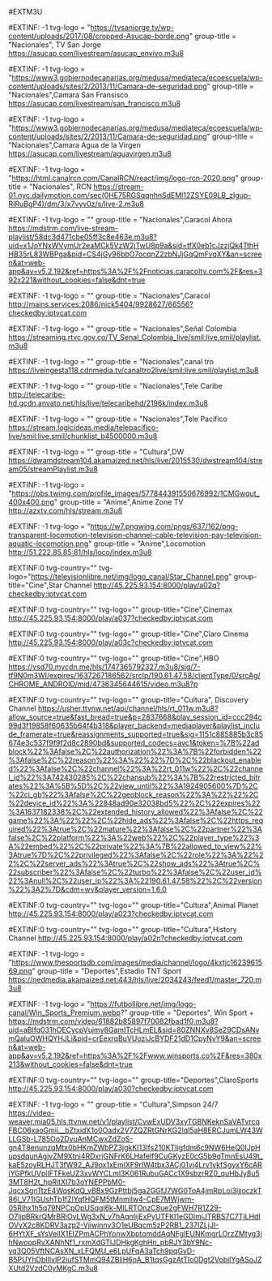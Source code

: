 #EXTM3U

#EXTINF: -1 tvg-logo = "https://tvsanjorge.tv/wp-content/uploads/2017/08/cropped-Asucap-borde.png" group-title = "Nacionales", TV San Jorge
https://asucap.com/livestream/asucap_envivo.m3u8

#EXTINF: -1 tvg-logo = "https://www3.gobiernodecanarias.org/medusa/mediateca/ecoescuela/wp-content/uploads/sites/2/2013/11/Camara-de-seguridad.png" group-title = "Nacionales",Camara San Fransisco
https://asucap.com/livestream/san_francisco.m3u8

#EXTINF: -1 tvg-logo = "https://www3.gobiernodecanarias.org/medusa/mediateca/ecoescuela/wp-content/uploads/sites/2/2013/11/Camara-de-seguridad.png" group-title = "Nacionales",Camara Agua de la Virgen
https://asucap.com/livestream/aguavirgen.m3u8



#EXTINF: -1 tvg-logo = "https://html.canalrcn.com/CanalRCN/react/img/logo-rcn-2020.png" group-title = "Nacionales", RCN
https://stream-01.nyc.dailymotion.com/sec(0HE75RGSqqnhnSdEMl12ZSYE09LB_zIgup-RIRuBgP4)/dm/3/x7vyv0z/s/live-2.m3u8

#EXTINF: -1 tvg-logo = "" group-title = "Nacionales",Caracol Ahora
https://mdstrm.com/live-stream-playlist/58dc3d471cbe05ff3c8e463e.m3u8?uid=x1JoYNxWVymUr2eaMCk5VzW2jTwU8p9a&sid=tfX0eb1cJzzjQk4TthHHB35rL83WBPga&pid=CS4jGy96bbO7ocqnZ2zbNJjGqQmFvqXY&an=screen&at=web-app&av=v5.2.192&ref=https%3A%2F%2Fnoticias.caracoltv.com%2F&res=392x221&without_cookies=false&dnt=true

#EXTINF: -1 tvg-logo = "" group-title = "Nacionales",Caracol
http://mains.services:2086/nick5404/9928627/66556?checkedby:iptvcat.com

#EXTINF: -1 tvg-logo = "" group-title = "Nacionales",Señal Colombia
https://streaming.rtvc.gov.co/TV_Senal_Colombia_live/smil:live.smil/playlist.m3u8

#EXTINF: -1 tvg-logo = "" group-title = "Nacionales",canal tro 
https://liveingesta118.cdnmedia.tv/canaltro2live/smil:live.smil/playlist.m3u8

#EXTINF: -1 tvg-logo = "" group-title = "Nacionales",Tele Caribe
http://telecaribe-hd.gcdn.anvato.net/hls/live/telecaribehd/2196k/index.m3u8



#EXTINF: -1 tvg-logo = "" group-title = "Nacionales",Tele Pacifico 
https://stream.logicideas.media/telepacifico-live/smil:live.smil/chunklist_b4500000.m3u8

#EXTINF: -1 tvg-logo = "" group-title = "Cultura",DW
https://dwamdstream104.akamaized.net/hls/live/2015530/dwstream104/stream05/streamPlaylist.m3u8



#EXTINF: -1 tvg-logo = "https://pbs.twimg.com/profile_images/577844391550676992/1CMGwqut_400x400.png" group-title = "Anime",Anime Zone TV
http://azxtv.com/hls/stream.m3u8

#EXTINF: -1 tvg-logo = "https://w7.pngwing.com/pngs/637/162/png-transparent-locomotion-television-channel-cable-television-pay-television-aquatic-locomotion.png" group-title = "Anime",Locomotion
http://51.222.85.85:81/hls/loco/index.m3u8



#EXTINF:0 tvg-country="" tvg-logo="https://televisionlibre.net/img/logo_canal/Star_Channel.png" group-title="Cine",Star Channel
http://45.225.93.154:8000/play/a02q?checkedby:iptvcat.com

#EXTINF:0 tvg-country="" tvg-logo="" group-title="Cine",Cinemax
http://45.225.93.154:8000/play/a037?checkedby:iptvcat.com



#EXTINF:0 tvg-country="" tvg-logo="" group-title="Cine",Claro Cinema
http://45.225.93.154:8000/play/a03c?checkedby:iptvcat.com

#EXTINF:0 tvg-country="" tvg-logo="" group-title="Cine",HBO
https://vsd70.mycdn.me/hls/1747365792327.m3u8/sig/7-tf9N0m3WI/expires/1637267186562/srcIp/190.61.47.58/clientType/0/srcAg/CHROME_ANDROID/mid/4736345644615/video.m3u8?p

#EXTINF:0 tvg-country="" tvg-logo="" group-title="Cultura", Discovery Channel
https://usher.ttvnw.net/api/channel/hls/rt_011w.m3u8?allow_source=true&fast_bread=true&p=2837668&play_session_id=ccc294c99d3f19858f60635b64f4b318&player_backend=mediaplayer&playlist_include_framerate=true&reassignments_supported=true&sig=1151c885885b3c85674e3c537f9f9f2d8c2890bd&supported_codecs=avc1&token=%7B%22adblock%22%3Afalse%2C%22authorization%22%3A%7B%22forbidden%22%3Afalse%2C%22reason%22%3A%22%22%7D%2C%22blackout_enabled%22%3Afalse%2C%22channel%22%3A%22rt_011w%22%2C%22channel_id%22%3A742430285%2C%22chansub%22%3A%7B%22restricted_bitrates%22%3A%5B%5D%2C%22view_until%22%3A1924905600%7D%2C%22ci_gb%22%3Afalse%2C%22geoblock_reason%22%3A%22%22%2C%22device_id%22%3A%22848ad90e32038bd5%22%2C%22expires%22%3A1637182338%2C%22extended_history_allowed%22%3Afalse%2C%22game%22%3A%22%22%2C%22hide_ads%22%3Afalse%2C%22https_required%22%3Atrue%2C%22mature%22%3Afalse%2C%22partner%22%3Afalse%2C%22platform%22%3A%22web%22%2C%22player_type%22%3A%22embed%22%2C%22private%22%3A%7B%22allowed_to_view%22%3Atrue%7D%2C%22privileged%22%3Afalse%2C%22role%22%3A%22%22%2C%22server_ads%22%3Atrue%2C%22show_ads%22%3Atrue%2C%22subscriber%22%3Afalse%2C%22turbo%22%3Afalse%2C%22user_id%22%3Anull%2C%22user_ip%22%3A%22190.61.47.58%22%2C%22version%22%3A2%7D&cdm=wv&player_version=1.6.0

#EXTINF:0 tvg-country="" tvg-logo="" group-title="Cultura",Animal Planet
http://45.225.93.154:8000/play/a023?checkedby:iptvcat.com

#EXTINF:0 tvg-country="" tvg-logo="" group-title="Cultura",History Channel
http://45.225.93.154:8000/play/a02n?checkedby:iptvcat.com

#EXTINF: -1 tvg-logo = "https://www.thesportsdb.com/images/media/channel/logo/4kxtjc1623961569.png" group-title = "Deportes",Estadio TNT Sport
https://nedmedia.akamaized.net:443/hls/live/2034243/feed1/master_720.m3u8

#EXTINF: -1 tvg-logo = "https://futbollibre.net/img/logo-canal/Win_Sports_Premium.webp?" group-title = "Deportes", Win Sport +
https://mdstrm.com/video/61882b85897f70082fbad1f0.m3u8?uid=aBlfq031hOECycpVujmy8GamITcHLmEL&sid=80ZNNXv8Se29CDsANvmQaluOWHQYHJLi&pid=crEexrqBuVUoziJcBYDF21dD1CpyNvY9&an=screen&at=web-app&av=v5.2.192&ref=https%3A%2F%2Fwww.winsports.co%2F&res=380x213&without_cookies=false&dnt=true



#EXTINF:0 tvg-country="" tvg-logo="" group-title="Deportes",ClaroSports
http://45.225.93.154:8000/play/a030?checkedby:iptvcat.com

#EXTINF: -1 tvg-logo = "" group-title = "Cultura",Simpson 24/7
https://video-weaver.mia05.hls.ttvnw.net/v1/playlist/CvwExUDV3xyTGBNKeknSaVATvrcqFBC06xaoGmii__bZtxidX1o0Oadx2V7ZQZRtGNrKG2lqI5aH8ERCJumLW43WLLGSb-L785Oo2DvuAnMCwxZdZoS-gn4T8enunzqMtx0bHKmZWbPZ3jgkKI13lfs210KTIigfdm6c9NW6HeQ0IJpHupsdqunAgjvZM9Xtni4RDxrjGNFrK6LHafelf9CuGKyzE0cG5b9qTmnEsU49t_kaE5zoyRLHJT3fW92_AJ9ox1xEmlXF9rIW4tbx3ACj01vj4Lrv1vkfSgyxY6cARiYGPfkUVplIFTFkeUZ3xvWYCLml3K061RubuGACc1X9sbzrRZ0_quHbJy8u53MT8H2t_hpRitXI7b3oYNEPPbM0-JqcxSgnTtzE4WqsKdQ_vBBx9GzPttbj5ga2GGfJ7WG0ToA4jmRpLoi3ljjoczkT86l_V71lGUshTb1fZlYqfHQFM5tMnmilw4-CpE7MWjwm-05Rihx1h5q79NPCpOpUSqgI6k-MlLRTOnzC8ue2gFWH7R1Z29-O7IjpBRkrQMrBRiOvLWg3xN_v7hAqnIijExPyUTFKI1eGDlmiJTRBS7C7TjLHdIOVvX2c8KDRV3azp2-Vjiwjnnv3O1eUBqcm5zP2RB1_237IZLjJI-6HYtXF_sYsVelIX1EIZPmACPhYonwXbptomddAqNFglEUNKmgrLOrzZMtyg3jhNwoopRvXANhNf1_rxmXdGTlJDHkgKghHn_pbRJY3bY9Nc-yq3Q05VftNCAsXN_xLFQMU_e6LpUFqA3aTch9pqGvD-B5PUYhDbIIlvlP2iufSTMmQ94ZBliH6oA_B1tqsGgzAtTIo0Dgt2VobilYgASoJZXUtd2VzdC0yMKgC.m3u8


